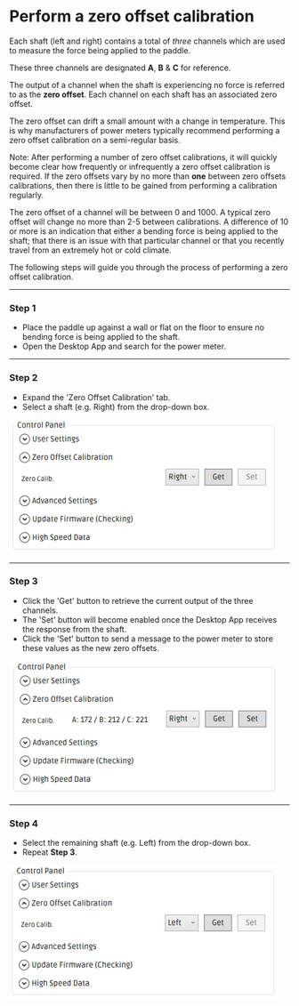 # Perform a zero offset calibration

Each shaft (left and right) contains a total of _three_ channels which are used to measure the force being applied to the paddle.

These three channels are designated **A**, **B** & **C** for reference.

The output of a channel when the shaft is experiencing no force is referred to as the **zero offset**. Each channel on each shaft has an associated zero offset. 

The zero offset can drift a small amount with a change in temperature. This is why manufacturers of power meters typically recommend performing a zero offset calibration on a semi-regular basis.

Note: After performing a number of zero offset calibrations, it will quickly become clear how frequently or infrequently a zero offset calibration is required. If the zero offsets vary by no more than **one** between zero offsets calibrations, then there is little to be gained from performing a calibration regularly. 

The zero offset of a channel will be between 0 and 1000. A typical zero offset will change no more than 2-5 between calibrations. A difference of 10 or more is an indication that either a bending force is being applied to the shaft; that there is an issue with that particular channel or that you recently travel from an extremely hot or cold climate.

The following steps will guide you through the process of performing a zero offset calibration.

---
   
### Step 1

* Place the paddle up against a wall or flat on the floor to ensure no bending force is being applied to the shaft.
* Open the Desktop App and search for the power meter.

---


### Step 2

* Expand the 'Zero Offset Calibration' tab.
* Select a shaft (e.g. Right) from the drop-down box.

![Expand Zero Offset Calibration tab](/assets/zero-offset-right-before.png)

---


### Step 3

* Click the 'Get' button to retrieve the current output of the three channels.
* The 'Set' button will become enabled once the Desktop App receives the response from the shaft.
* Click the 'Set' button to send a message to the power meter to store these values as the new zero offsets.

![Click 'Set'](/assets/zero-offset-right-after.png)

---

### Step 4

* Select the remaining shaft (e.g. Left) from the drop-down box.
* Repeat **Step 3**.

![](/assets/zero-offset-left-before.png)
